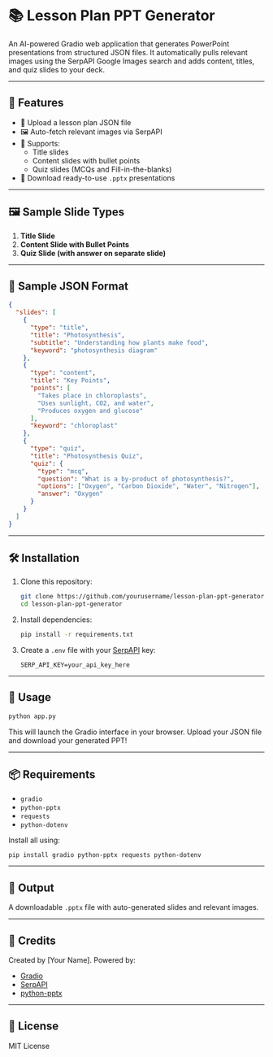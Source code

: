 # 📚 Lesson Plan PPT Generator

An AI-powered Gradio web application that generates PowerPoint presentations from structured JSON files. It automatically pulls relevant images using the SerpAPI Google Images search and adds content, titles, and quiz slides to your deck.

---

## 🚀 Features

- 📝 Upload a lesson plan JSON file
- 🖼️ Auto-fetch relevant images via SerpAPI
- 🎯 Supports:
  - Title slides
  - Content slides with bullet points
  - Quiz slides (MCQs and Fill-in-the-blanks)
- 💾 Download ready-to-use `.pptx` presentations

---

## 🖼 Sample Slide Types

1. **Title Slide**
2. **Content Slide with Bullet Points**
3. **Quiz Slide (with answer on separate slide)**

---

## 🧪 Sample JSON Format

```json
{
  "slides": [
    {
      "type": "title",
      "title": "Photosynthesis",
      "subtitle": "Understanding how plants make food",
      "keyword": "photosynthesis diagram"
    },
    {
      "type": "content",
      "title": "Key Points",
      "points": [
        "Takes place in chloroplasts",
        "Uses sunlight, CO2, and water",
        "Produces oxygen and glucose"
      ],
      "keyword": "chloroplast"
    },
    {
      "type": "quiz",
      "title": "Photosynthesis Quiz",
      "quiz": {
        "type": "mcq",
        "question": "What is a by-product of photosynthesis?",
        "options": ["Oxygen", "Carbon Dioxide", "Water", "Nitrogen"],
        "answer": "Oxygen"
      }
    }
  ]
}
```

---

## 🛠 Installation

1. Clone this repository:
   ```bash
   git clone https://github.com/yourusername/lesson-plan-ppt-generator.git
   cd lesson-plan-ppt-generator
   ```

2. Install dependencies:
   ```bash
   pip install -r requirements.txt
   ```

3. Create a `.env` file with your [SerpAPI](https://serpapi.com/) key:
   ```env
   SERP_API_KEY=your_api_key_here
   ```

---

## 🧠 Usage

```bash
python app.py
```

This will launch the Gradio interface in your browser. Upload your JSON file and download your generated PPT!

---

## 📦 Requirements

- `gradio`
- `python-pptx`
- `requests`
- `python-dotenv`

Install all using:
```bash
pip install gradio python-pptx requests python-dotenv
```

---

## 📂 Output

A downloadable `.pptx` file with auto-generated slides and relevant images.

---

## 🙌 Credits

Created by [Your Name]. Powered by:
- [Gradio](https://gradio.app/)
- [SerpAPI](https://serpapi.com/)
- [python-pptx](https://python-pptx.readthedocs.io/)

---

## 📄 License

MIT License
